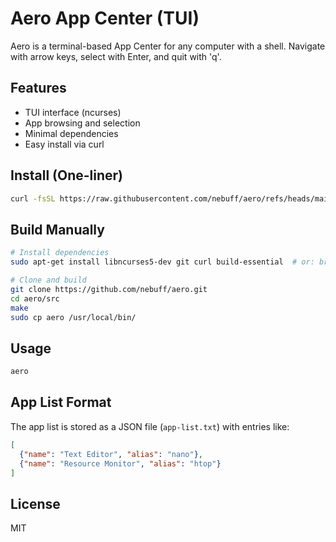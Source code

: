 # Aero App Center (TUI)

Aero is a terminal-based App Center for any computer with a shell. Navigate with arrow keys, select with Enter, and quit with 'q'.

## Features
- TUI interface (ncurses)
- App browsing and selection
- Minimal dependencies
- Easy install via curl

## Install (One-liner)
```sh
curl -fsSL https://raw.githubusercontent.com/nebuff/aero/refs/heads/main/install.sh | sh
```

## Build Manually
```sh
# Install dependencies
sudo apt-get install libncurses5-dev git curl build-essential  # or: brew install ncurses git curl on macOS

# Clone and build
git clone https://github.com/nebuff/aero.git
cd aero/src
make
sudo cp aero /usr/local/bin/
```

## Usage
```sh
aero
```

## App List Format
The app list is stored as a JSON file (`app-list.txt`) with entries like:
```json
[
  {"name": "Text Editor", "alias": "nano"},
  {"name": "Resource Monitor", "alias": "htop"}
]
```

## License
MIT
